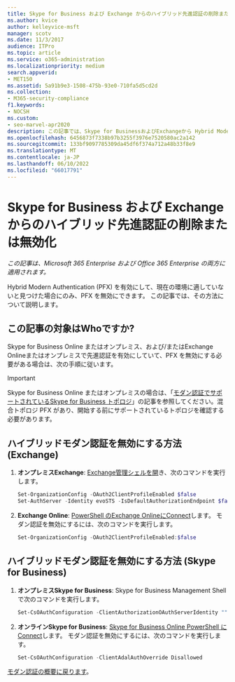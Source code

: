 ```yaml
---
title: Skype for Business および Exchange からのハイブリッド先進認証の削除または無効化
ms.author: kvice
author: kelleyvice-msft
manager: scotv
ms.date: 11/3/2017
audience: ITPro
ms.topic: article
ms.service: o365-administration
ms.localizationpriority: medium
search.appverid:
- MET150
ms.assetid: 5a91b9e3-1508-475b-93e0-710fa5d5cd2d
ms.collection:
- M365-security-compliance
f1.keywords:
- NOCSH
ms.custom:
- seo-marvel-apr2020
description: この記事では、Skype for BusinessおよびExchangeから Hybrid Modern Authentication を削除または無効にする方法について説明します。
ms.openlocfilehash: 6456873f7338b97b3255f3976e7520580ac2a142
ms.sourcegitcommit: 133bf9097785309da45df6f374a712a48b33f8e9
ms.translationtype: MT
ms.contentlocale: ja-JP
ms.lasthandoff: 06/10/2022
ms.locfileid: "66017791"
---
```

# <a name="removing-or-disabling-hybrid-modern-authentication-from-skype-for-business-and-exchange"></a>Skype for Business および Exchange からのハイブリッド先進認証の削除または無効化

*この記事は、Microsoft 365 Enterprise および Office 365 Enterprise の両方に適用されます。*

Hybrid Modern Authentication (PFX) を有効にして、現在の環境に適していないと見つけた場合にのみ、PFX を無効にできます。 この記事では、その方法について説明します。

## <a name="who-is-this-article-for"></a>この記事の対象はWhoですか?

Skype for Business Online またはオンプレミス、および/またはExchange Onlineまたはオンプレミスで先進認証を有効にしていて、PFX を無効にする必要がある場合は、次の手順に従います。

> [!IMPORTANT]
> Skype for Business Online またはオンプレミスの場合は、「[モダン認証でサポートされているSkype for Business トポロジ](/skypeforbusiness/plan-your-deployment/modern-authentication/topologies-supported)」の記事を参照してください。混合トポロジ PFX があり、開始する前にサポートされているトポロジを確認する必要があります。

## <a name="how-to-disable-hybrid-modern-authentication-exchange"></a>ハイブリッドモダン認証を無効にする方法 (Exchange)

1. **オンプレミスExchange**: [Exchange管理シェルを開](/powershell/exchange/open-the-exchange-management-shell)き、次のコマンドを実行します。

   ```powershell
   Set-OrganizationConfig -OAuth2ClientProfileEnabled $false
   Set-AuthServer -Identity evoSTS -IsDefaultAuthorizationEndpoint $false
   ```

2. **Exchange Online**: [PowerShell のExchange OnlineにConnect](/powershell/exchange/connect-to-exchange-online-powershell)します。 モダン認証を無効にするには、次のコマンドを実行します。

   ```powershell
   Set-OrganizationConfig -OAuth2ClientProfileEnabled:$false
   ```

## <a name="how-to-disable-hybrid-modern-authentication-skype-for-business"></a>ハイブリッドモダン認証を無効にする方法 (Skype for Business)

1. **オンプレミスSkype for Business**: Skype for Business Management Shell で次のコマンドを実行します。

   ```powershell
   Set-CsOAuthConfiguration -ClientAuthorizationOAuthServerIdentity ""
   ```

2. **オンラインSkype for Business**: [Skype for Business Online PowerShell にConnect](manage-skype-for-business-online-with-microsoft-365-powershell.md)します。 モダン認証を無効にするには、次のコマンドを実行します。

   ```powershell
   Set-CsOAuthConfiguration -ClientAdalAuthOverride Disallowed
   ```

[モダン認証の概要に戻ります](hybrid-modern-auth-overview.md)。
